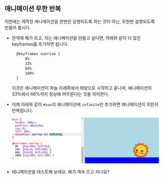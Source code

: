 ## 애니메이션 무한 반복

이번에는 제작한 애니메이션을 한번만 실행되도록 하는 것이 아닌, 무한번 실행되도록 만들어 봅시다.

+ 만약에 해가 뜨고, 지는 애니메이션을 만들고 싶다면, 아래와 같이 더 많은 keyframes를 추가하면 됩니다.
    
        @keyframes sunrise {
            0%  
            33% 
            66% 
            100%
        }
        
    
    이것은 애니메이션이 하늘 아래쪽에서 태양으로 시작하고 끝나며, 애니메이션의 33%에서 66%까지 정상에 머무른다는 것을 의미한다.

+ 이제 아래와 같이 `#sun`의 애니메이션에 `infinite`만 추가하면 애니메이션이 무한히 반복됩니다.
    
    ![스크린샷](images/sunrise-infinite.png)

+ 애니메이션을 테스트해 보세요. 해가 계속 뜨고 지나요?